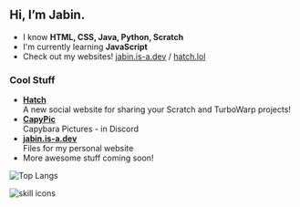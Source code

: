 ##  Hi, I’m Jabin.
-  I know **HTML, CSS, Java, Python, Scratch**
-  I'm currently learning **JavaScript**
-  Check out my websites! [jabin.is-a.dev](https://jabin.is-a.dev) / [hatch.lol](https://hatch.lol)
### Cool Stuff
-  **[Hatch](https://github.com/hatchdotlol)**  
A new social website for sharing your Scratch and TurboWarp projects!
-  **[CapyPic](https://jabin.is-a.dev/capypic)**  
Capybara Pictures - in Discord
-  **[jabin.is-a.dev](https://jabin.is-a.dev)**  
Files for my personal website  
-  More awesome stuff coming soon!  

![Top Langs](https://github-readme-stats.vercel.app/api/top-langs/?username=jab11n&layout=donut&theme=tokyonight)

![skill icons](https://skillicons.dev/icons?i=html,css,js,python,java,vscode,windows,ubuntu,raspberrypi,github,git,cloudflare,discord&theme=dark)
